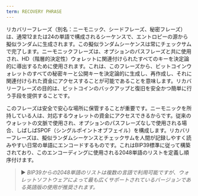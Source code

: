 ```yaml
---
term: RECOVERY PHRASE
---
```


リカバリーフレーズ（別名：ニーモニック、シードフレーズ、秘密フレーズ）は、通常12または24の単語で構成されるシーケンスで、エントロピーの源から擬似ランダムに生成されます。この擬似ランダムシーケンスは常にチェックサムで完了します。ニーモニックフレーズは、オプションのパスフレーズと共に使用され、HD（階層的決定性）ウォレットに関連付けられたすべてのキーを決定論的に導出するために使用されます。これは、このフレーズから、ビットコインウォレットのすべての秘密キーと公開キーを決定論的に生成し、再作成し、それに関連付けられた資金にアクセスすることが可能であることを意味します。リカバリーフレーズの目的は、ビットコインのバックアップと復旧を安全かつ簡単に行う手段を提供することです。

このフレーズは安全で安心な場所に保管することが重要です。ニーモニックを所持している人は、対応するウォレットの資金にアクセスできるからです。従来のウォレットの文脈で使用され、オプションのパスフレーズなしで使用される場合、しばしばSPOF（シングルポイントオブフェイル）を構成します。リカバリーフレーズは、擬似ランダムシーケンスとチェックサムを人間が記録しやすく読みやすい日常の単語にエンコードするものです。これはBIP39標準に従って構築されており、このエンコーディングに使用される2048単語のリストを定義し順序付けます。

> ► *BIP39からの2048単語のリストは複数の言語で利用可能ですが、ウォレットソフトウェアによって最も広くサポートされているバージョンである英語版の使用が推奨されます。*
